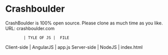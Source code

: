 # Crashboulder

CrashBoulder is 100% open source. Please clone as much time as you like.
URL: crashboulder.com

            | TYLE OF JS |  FILE
Client-side | AngularJS  |  app.js
Server-side | NodeJS     |  index.html
